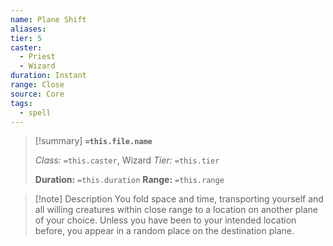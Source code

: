 ```yaml
---
name: Plane Shift
aliases: 
tier: 5
caster:
  - Priest
  - Wizard
duration: Instant
range: Close
source: Core
tags:
  - spell
---
```


> [!summary] **`=this.file.name`**
> 
> *Class:* `=this.caster`, Wizard
> *Tier:* `=this.tier`
> 
> **Duration:** `=this.duration`
> **Range:** `=this.range`

>[!note] Description
> You fold space and time, transporting yourself and all willing creatures within close range to a location on another plane of your choice. Unless you have been to your intended location before, you appear in a random place on the destination plane.